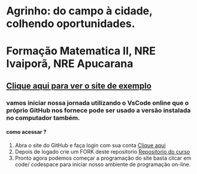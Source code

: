 #  **Agrinho: do campo à cidade, colhendo oportunidades**.
# Formação Matematica II, NRE Ivaiporã,  NRE Apucarana
## [Clique aqui para ver o site de exemplo](https://professorrichardson.github.io/Agrinho-2024-formacao/)

### vamos iniciar nossa jornada utilizando o VsCode online que o próprio GitHub nos fornece pode ser usado a versão instalada no computador também.
#### como acessar ?

 1. Abra o site do GitHub e faça login com sua conta [Clique aqui](https://github.com/)
 2. Depois de logado crie um FORK deste repositorio [Repositorio do curso](https://github.com/professorrichardson/Agrinho_2024_curso.git)
 3. Pronto agora podemos começar a programação do site basta clicar em code/ codespace para iniciar nosso ambiente de programação on-line.
